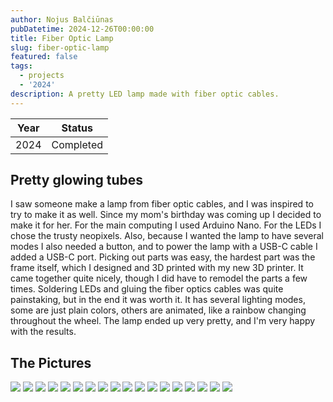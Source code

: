 ```yaml
---
author: Nojus Balčiūnas
pubDatetime: 2024-12-26T00:00:00
title: Fiber Optic Lamp
slug: fiber-optic-lamp
featured: false
tags:
  - projects
  - '2024'
description: A pretty LED lamp made with fiber optic cables.
---
```


| Year |  Status   |
|:----:|:---------:|
| 2024 | Completed |

## Pretty glowing tubes

I saw someone make a lamp from fiber optic cables, and I was inspired to try to make it as well.
Since my mom's birthday was coming up I decided to make it for her.
For the main computing I used Arduino Nano. For the LEDs I chose the trusty neopixels.
Also, because I wanted the lamp to have several modes I also needed a button, and to power the lamp with a USB-C cable I added a USB-C port.
Picking out parts was easy, the hardest part was the frame itself, which I designed and 3D printed with my new 3D printer.
It came together quite nicely, though I did have to remodel the parts a few times.
Soldering LEDs and gluing the fiber optics cables was quite painstaking, but in the end it was worth it.
It has several lighting modes, some are just plain colors, others are animated, like a rainbow changing throughout the wheel.
The lamp ended up very pretty, and I'm very happy with the results.

## The Pictures

![](../../assets/images/fiber-optic-lamp/1.jpg)
![](../../assets/images/fiber-optic-lamp/2.jpg)
![](../../assets/images/fiber-optic-lamp/3.jpg)
![](../../assets/images/fiber-optic-lamp/4.jpg)
![](../../assets/images/fiber-optic-lamp/5.jpg)
![](../../assets/images/fiber-optic-lamp/6.jpg)
![](../../assets/images/fiber-optic-lamp/7.jpg)
![](../../assets/images/fiber-optic-lamp/8.jpg)
![](../../assets/images/fiber-optic-lamp/9.jpg)
![](../../assets/images/fiber-optic-lamp/10.jpg)
![](../../assets/images/fiber-optic-lamp/11.jpg)
![](../../assets/images/fiber-optic-lamp/12.jpg)
![](../../assets/images/fiber-optic-lamp/13.jpg)
![](../../assets/images/fiber-optic-lamp/14.jpg)
![](../../assets/images/fiber-optic-lamp/15.jpg)
![](../../assets/images/fiber-optic-lamp/16.jpg)
![](../../assets/images/fiber-optic-lamp/17.jpg)
![](../../assets/images/fiber-optic-lamp/18.jpg)
